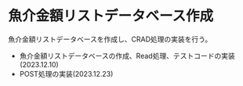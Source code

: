 # 魚介金額リストデータベース作成

魚介金額リストデータベースを作成し、CRAD処理の実装を行う。
- 魚介金額リストデータベースの作成、Read処理、テストコードの実装(2023.12.10)
- POST処理の実装(2023.12.23)
